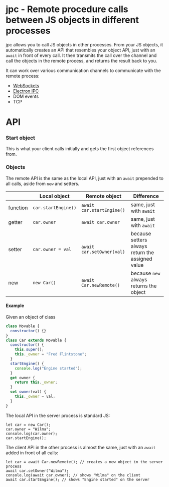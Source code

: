<!--
SPDX-FileCopyrightText: 2024 Mustang GmbH <contact@mustang.im>>

SPDX-License-Identifier: EUPL-1.2
-->

# jpc - Remote procedure calls between JS objects in different processes

jpc allows you to call JS objects in other processes. From your JS objects, it automatically
creates an API that resembles your object API, just with an `await` in front of every call.
It then transmits the call over the channel and call the objects in the remote process,
and returns the result back to you.

It can work over various communication channels to communicate with the remote process:
* [WebSockets](https://github.com/benbucksch/jpc-ws)
* [Electron IPC](https://github.com/benbucksch/jpc-electron-ipc)
* DOM events
* TCP

# API

### Start object

This is what your client calls initially and gets the first object references from.

### Objects

The remote API is the same as the local API, just with an `await` prepended to all calls, aside from `new` and setters.

|          | Local object        | Remote object             | Difference                                       |
|----------|---------------------|---------------------------|--------------------------------------------------|
| function | `car.startEngine()` | `await car.startEngine()` | same, just with `await`                          |
| getter   | `car.owner`         | `await car.owner`         | same, just with `await`                          |
| setter   | `car.owner = val`   | `await car.setOwner(val)` | because setters always return the assigned value |
| new      | `new Car()`         | `await Car.newRemote()`   | because `new` always returns the object          |

#### Example

Given an object of class
```javascript
class Movable {
  constructor() {}
}
class Car extends Movable {
  constructor() {
    this.super();
    this._owner = "Fred Flintstone";
  }
  startEngine() {
    console.log("Engine started");
  }
  get owner {
    return this._owner;
  }
  set owner(val) {
    this._owner = val;
  }
}
```

The local API in the server process is standard JS:
```
let car = new Car();
car.owner = "Wilma";
console.log(car.owner);
car.startEngine();
```

The client API in the other process is almost the same, just with an `await` added in front of all calls:
```
let car = await Car.newRemote(); // creates a new object in the server process
await car.setOwner("Wilma");
console.log(await car.owner); // shows "Wilma" on the client
await car.startEngine(); // shows "Engine started" on the server
```
